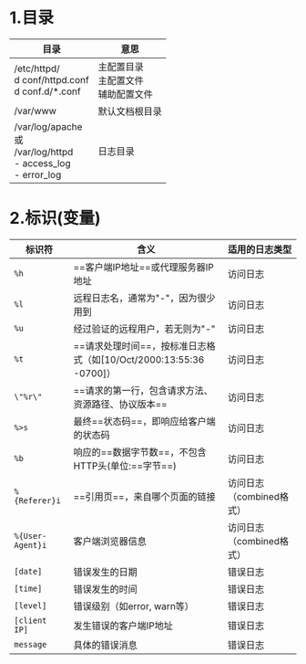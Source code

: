 # 1.目录

| 目录                                                                    | 意思                       |
| --------------------------------------------------------------------- | ------------------------ |
| /etc/httpd/<br>d conf/httpd.conf<br>d conf.d/*.conf                   | 主配置目录<br>主配置文件<br>辅助配置文件 |
| /var/www                                                              | 默认文档根目录                  |
| /var/log/apache<br>或<br>/var/log/httpd<br>- access_log<br>- error_log | 日志目录                     |
# 2.标识(变量)


| 标识符              | 含义                                                  | 适用的日志类型          |
| ---------------- | --------------------------------------------------- | ---------------- |
| `%h`             | ==客户端IP地址==或代理服务器IP地址                               | 访问日志             |
| `%l`             | 远程日志名，通常为"-"，因为很少用到                                 | 访问日志             |
| `%u`             | 经过验证的远程用户，若无则为"-"                                   | 访问日志             |
| `%t`             | ==请求处理时间==，按标准日志格式（如\[10/Oct/2000:13:55:36 -0700\]） | 访问日志             |
| `\"%r\"`         | ==请求的第一行，包含请求方法、资源路径、协议版本==                         | 访问日志             |
| `%>s`            | 最终==状态码==，即响应给客户端的状态码                               | 访问日志             |
| `%b`             | 响应的==数据字节数==，不包含HTTP头(单位:==字节==)                    | 访问日志             |
| `%{Referer}i`    | ==引用页==，来自哪个页面的链接                                   | 访问日志（combined格式） |
| `%{User-Agent}i` | 客户端浏览器信息                                            | 访问日志（combined格式） |
| `[date]`         | 错误发生的日期                                             | 错误日志             |
| `[time]`         | 错误发生的时间                                             | 错误日志             |
| `[level]`        | 错误级别（如error, warn等）                                 | 错误日志             |
| `[client IP]`    | 发生错误的客户端IP地址                                        | 错误日志             |
| `message`        | 具体的错误消息                                             | 错误日志             |
